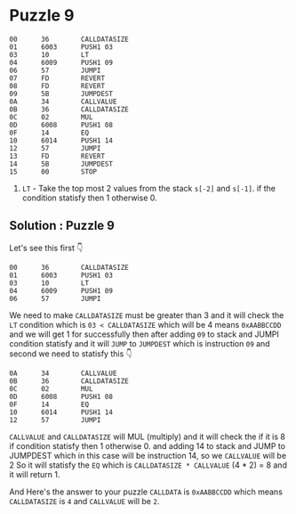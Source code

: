 # Puzzle 9

```shell
00      36        CALLDATASIZE
01      6003      PUSH1 03
03      10        LT
04      6009      PUSH1 09
06      57        JUMPI
07      FD        REVERT
08      FD        REVERT
09      5B        JUMPDEST
0A      34        CALLVALUE
0B      36        CALLDATASIZE
0C      02        MUL
0D      6008      PUSH1 08
0F      14        EQ
10      6014      PUSH1 14
12      57        JUMPI
13      FD        REVERT
14      5B        JUMPDEST
15      00        STOP
```

1. `LT` - Take the top most 2 values from the stack `s[-2]`
and `s[-1]`. if the condition statisfy then 1 otherwise 0.

Solution : Puzzle 9
--- 
Let's see this first 👇
```shell
00      36        CALLDATASIZE
01      6003      PUSH1 03
03      10        LT
04      6009      PUSH1 09
06      57        JUMPI
```

We need to make `CALLDATASIZE` must be greater than 3 and it will check the `LT` condition which is `03 < CALLDATASIZE` which will be 4 means `0xAABBCCDD` and we will get 1 for successfully then after adding `09` to stack and JUMPI condition statisfy and it will `JUMP` to `JUMPDEST` which is instruction `09` and second we need to statisfy this 👇

```shell
0A      34        CALLVALUE
0B      36        CALLDATASIZE
0C      02        MUL
0D      6008      PUSH1 08
0F      14        EQ
10      6014      PUSH1 14
12      57        JUMPI
```
`CALLVALUE` and `CALLDATASIZE` will MUL (multiply) and it will check the if it is 8 if condition statisfy then 1 otherwise 0. and adding 14 to stack and JUMP to JUMPDEST which in this case will be instruction 14, so we `CALLVALUE` will be 2 So it will statisfy the `EQ` which is `CALLDATASIZE * CALLVALUE` (4 * 2) = 8 and it will return 1. 

And Here's the answer to your puzzle `CALLDATA` is `0xAABBCCDD` which means `CALLDATASIZE` is `4` and `CALLVALUE` will be `2`.